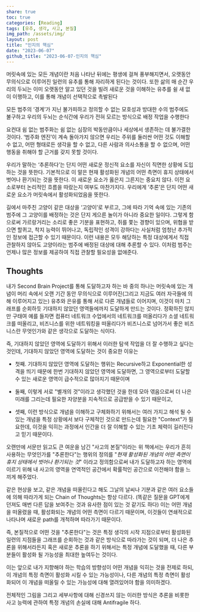 ```yaml
---  
share: true  
toc: true  
categories: [Reading]  
tags: [유추, 생각, 사고, 본질]  
img_path: /assets/img/  
layout: post  
title: "인지의 핵심"  
date: "2023-06-07"  
github_title: "2023-06-07-인지의 핵심"  
---  
```

  
머릿속에 있는 모든 개념이란 처음 나타난 뒤에는 평생에 걸쳐 풍부해지면서, 오랫동안 무의식으로 이루어진 일련의 유추를 통해 자리하게 된다는 것이다. 또한 삶의 매 순간 우리의 두뇌는 이미 오랫동안 알고 있던 것을 빌려 새로운 것을 이해하는 유추를 쉴 새 없이 이행하고, 이를 통해 개념이 선택적으로 촉발된다    
    
모든 범주의 ‘경계’가 지닌 불가피하고 정의할 수 없는 모호성과 방대한 수의 범주에도 불구하고 우리의 두뇌는 순식간에 우리가 전혀 모르는 방식으로 배정 작업을 수행한다    
    
요컨대 쉼 없는 범주화는 쉼 없는 심장의 박동만큼이나 세상에서 생존하는 데 불가결한 것이다. ‘범주화 엔진’이 계속 돌아가지 않으면 우리는 주위를 둘러싼 어떤 것도 이해할 수 없고, 어떤 형태로든 생각을 할 수 없고, 다른 사람과 의사소통을 할 수 없으며, 어떤 행동을 취해야 할 근거를 갖지 못할 것이다.    
    
우리가 말하는 ‘추론하다’는 단지 어떤 새로운 정신적 요소를 자신이 직면한 상황에 도입하는 것을 뜻한다. 기본적으로 이 말은 현재 활성화된 개념의 어떤 측면이 휴지 상태에서 벗어나 환기되는 것을 뜻한다. 이 새로운 요소가 옳은지 그른지는 중요치 않다. 이전 요소로부터 논리적인 흐름을 따랐는지 여부도 마찬가지다. 우리에게 ‘추론’은 단지 어떤 새로운 요소가 머릿속에서 활성화되었음을 뜻한다.    
    
길에서 마주친 고양이 같은 대상을 ‘고양이’로 부르고, 그에 따라 기억 속에 있는 기존의 범주에 그 고양이를 배정하는 것은 단지 게으른 놀이가 아니라 중요한 일이다. 그렇게 함으로써 가르랑거리는 소리로 좋은 기분을 표현하고, 쥐를 쫓는 경향이 있으며, 위협을 받으면 할퀴고, 착지 능력이 뛰어나고, 독립적인 성격이 강하다는 사실처럼 엄청난 추가적인 정보에 접근할 수 있기 때문이다. 이런 내용은 모두 해당하는 특정 대상에게서 직접 관찰하지 않아도 고양이라는 범주에 배정된 대상에 대해 추론할 수 있다. 이처럼 범주는 언제나 많은 정보를 제공하여 직접 관찰할 필요성을 없애준다.  
  
  
## Thoughts  
  
  
내가 Second Brain Project를 통해 도달하고자 하는 바 중의 하나는 머릿속에 있는 개념이 머리 속에서 오랜 기간 동안 무의식으로 이루어진(그리고 지금도 여러 자극들에 의해 이루어지고 있는) 유추와 은유를 통해 서로 다른 개념들로 이어지며, 이것이 마치 그래프를 순회하듯 기대하지 않았던 영역들에까지 도달하게 만드는 것이다. 정확하진 않지만 구태여 예를 들자면 컴퓨터 네트워크 수업에서의 네트워크를 떠올리다가 소셜 네트워크를 떠올리고, 비즈니스를 위한 네트워킹을 떠올리다가 비즈니스로 넘어가서 좋은 비즈니스란 무엇인가와 같은 생각으로 도달하는 식이다.  
  
즉, 기대하지 않았던 영역에 도달하기 위해서 이러한 탐색 작업을 더 잘 수행하고 싶다는 것인데, 기대하지 않았던 영역에 도달하는 것이 중요한 이유는  
  
- 첫째. 기대하지 않았던 영역에 도달하는 행위는 Recursive하고 Exponential한 성격을 띄기 때문에 한번 기대하지 않았던 영역에 도달하면, 그 영역으로부터 도달할 수 있는 새로운 영역이 급수적으로 많아지기 때문이며  
  
- 둘째, 이렇게 서로 "별개의 것"이라고 생각했던 것을 한데 모아 엮음으로써 더 나은 미래를 그리는데 필요한 자양분을 지속적으로 공급받을 수 있기 때문이고,  
  
- 셋째, 이런 방식으로 개념을 이해하고 구체화하기 위해서는 여러 가지고 해석 될 수 있는 개념을 특정 상황에서 보다 구체적인 것으로 만드는데 필요한 "Context"가 필요한데, 이것을 익히는 과정에서 인간을 더 잘 이해할 수 있는 기초 체력이 길러진다고 믿기 때문이다.  
  
  
오랜만에 서문만 읽고도 큰 여운을 남긴 "사고의 본질"이라는 위 책에서는 우리가 흔히 사용하는 무엇인가를 "추론한다"는 행위의 정의를 "*현재 활성화된 개념의 어떤 측면이 휴지 상태에서 벗어나 환기되는 것*" 이라고 정의함으로써 내가 도달하고자 하는 영역에 이르기 위해 내 사고의 영역을 연역적인 공간에서 확률적인 공간으로 이전해야 함을 느끼게 해주었다.    
  
같은 현상을 보고, 같은 개념을 떠올린다고 해도 그날의 날씨나 기분과 같은 여러 요소들에 의해 따라가게 되는 Chain of Thoughts는 항상 다르다. (똑같은 질문을 GPT에게 던져도 매번 다른 답을 보여주는 것과 유사한 점이 있는 것 같기도 하다) 이는 어떤 개념을 떠올렸을 때, 활성화되는 개념의 어떤 측면이 다르기 때문이며, 이것들이 연쇄적으로 나타나며 새로운 path를 개척하며 따라가기 때문이다.    
  
즉, 본질적으로 어떤 것을 "추론한다"는 것은 특정 생각의 시작 지점으로부터 활성화된 일련의 지점들을 그래프를 순회하는 것과 같은 방식으로 따라가는 것이 되며, 더 나은 추론을 위해서라든지 혹은 새로운 추론을 하기 위해서는 특정 개념에 도달했을 때, 다른 부분들이 활성화 될 가능성을 최대한 높여두는 것이다.    
  
이는 앞으로 내가 지향해야 하는 학습의 방향성이 어떤 개념을 익히는 것을 전제로 하되, 이 개념의 특정 측면이 활성화 시킬 수 있는 가능성이나, 다른 개념의 특정 측면이 활성화되어 이 개념을 떠올릴 수 있는 가능성에 대해 열려있어야 함을 의미하겠다.    
  
전체적인 그림을 그리고 세부사항에 대해 신경쓰지 않는 이러한 방식은 추론을 비롯한 사고 능력에 관하여 특정 개념의 손실에 대해 Antifragile 하다.  
